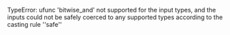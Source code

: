TypeError: ufunc 'bitwise_and' not supported for the input types, and the inputs could not be safely coerced to any supported types according to the casting rule ''safe''
